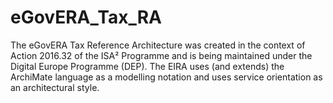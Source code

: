 # eGovERA_Tax_RA
The eGovERA Tax Reference Architecture was created in the context of  Action 2016.32 of the ISA² Programme and is being maintained under the Digital Europe Programme (DEP). The EIRA uses (and extends) the ArchiMate language as a modelling notation and uses service orientation as an architectural style. 
